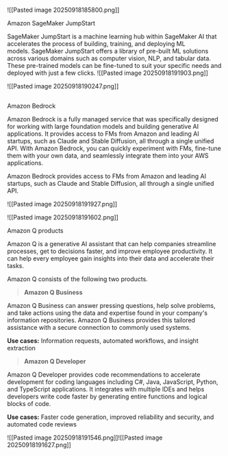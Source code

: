 ![[Pasted image 20250918185800.png]]


Amazon SageMaker JumpStart

SageMaker JumpStart is a machine learning hub within SageMaker AI that accelerates the process of building, training, and deploying ML models. SageMaker JumpStart offers a library of pre-built ML solutions across various domains such as computer vision, NLP, and tabular data. These pre-trained models can be fine-tuned to suit your specific needs and deployed with just a few clicks.
![[Pasted image 20250918191903.png]]

![[Pasted image 20250918190247.png]]


## 

Amazon Bedrock

Amazon Bedrock is a fully managed service that was specifically designed for working with large foundation models and building generative AI applications. It provides access to FMs from Amazon and leading AI startups, such as Claude and Stable Diffusion, all through a single unified API. With Amazon Bedrock, you can quickly experiment with FMs, fine-tune them with your own data, and seamlessly integrate them into your AWS applications.

Amazon Bedrock provides access to FMs from Amazon and leading AI startups, such as Claude and Stable Diffusion, all through a single unified API.

![[Pasted image 20250918191927.png]]

![[Pasted image 20250918191602.png]]


Amazon Q products

Amazon Q is a generative AI assistant that can help companies streamline processes, get to decisions faster, and improve employee productivity. It can help every employee gain insights into their data and accelerate their tasks.

Amazon Q consists of the following two products.


> **Amazon Q Business**

Amazon Q Business can answer pressing questions, help solve problems, and take actions using the data and expertise found in your company's information repositories. Amazon Q Business provides this tailored assistance with a secure connection to commonly used systems.

**Use cases:** Information requests, automated workflows, and insight extraction


> **Amazon Q Developer**

Amazon Q Developer provides code recommendations to accelerate development for coding languages including C#, Java, JavaScript, Python, and TypeScript applications. It integrates with multiple IDEs and helps developers write code faster by generating entire functions and logical blocks of code.

**Use cases:** Faster code generation, improved reliability and security, and automated code reviews

![[Pasted image 20250918191546.png]]![[Pasted image 20250918191627.png]]
